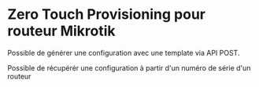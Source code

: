 # Zero Touch Provisioning pour routeur Mikrotik

Possible de générer une configuration avec une template via API POST. 

Possible de récupérér une configuration à partir d'un numéro de série d'un routeur
